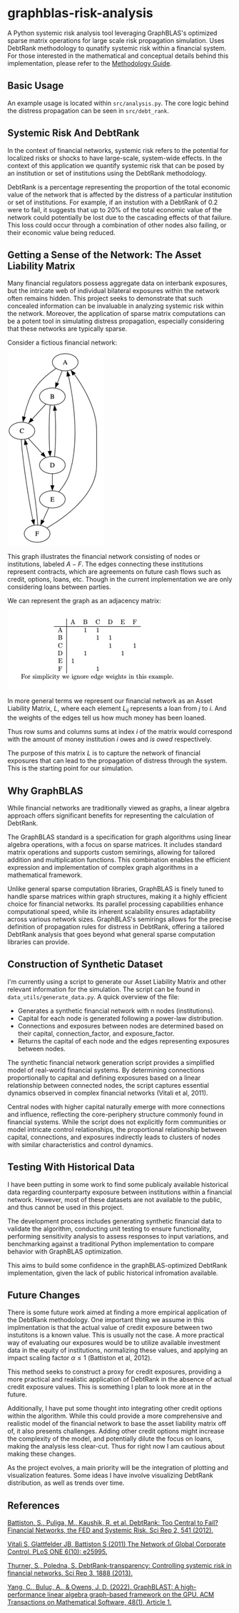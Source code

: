 # graphblas-risk-analysis

A Python systemic risk analysis tool leveraging GraphBLAS's optimized sparse matrix operations for large scale risk propagation simulation. Uses  DebtRank methodology to qunatify systemic risk within a financial system. For those interested in the mathematical and conceptual details behind this implementation, please refer to the [Methodology Guide](methodology_guide.md).

## Basic Usage

An example usage is located within `src/analysis.py`. The core logic behind the distress propagation can be seen in `src/debt_rank`.

## Systemic Risk And DebtRank

In the context of financial networks, systemic risk refers to the potential for localized risks or shocks to have large-scale, system-wide effects. In the context of this application we quantify systemic risk that can be posed by an institution or set of institutions using the DebtRank methodology.

DebtRank is a percentage representing the proportion of the total economic value of the network that is affected by the distress of a particular institution or set of institutions. For example, if an instution with a DebtRank of 0.2 were to fail, it suggests that up to 20% of the total economic value of the network could potentially be lost due to the cascading effects of that failure. This loss could occur through a combination of other nodes also failing, or their economic value being reduced.

## Getting a Sense of the Network: The Asset Liability Matrix

Many financial regulators possess aggregate data on interbank exposures, but the intricate web of individual bilateral exposures within the network often remains hidden. This project seeks to demonstrate that such concealed information can be invaluable in analyzing systemic risk within the network. Moreover, the application of sparse matrix computations can be a potent tool in simulating distress propagation, especially considering that these networks are typically sparse.

Consider a fictious financial network:

![Example Financial Network](assets/examplegraph.png)

This graph illustrates the financial network consisting of nodes or institutions, labeled $A - F$. The edges connecting these institutions represent contracts, which are agreements on future cash flows such as credit, options, loans, etc. Though in the current implementation we are only considering loans between parties.

We can represent the graph as an adjacency matrix:

![Corresponding Adjacency Matrix](assets/examplematrix.png)

In more general terms we represent our financial network as an Asset Liability Matrix, $L$, where each element $L_{ij}$ represents a loan from $j$ to $i$. And the weights of the edges tell us how much money has been loaned.

Thus row sums and columns sums at index $i$ of the matrix would correspond with the amount of money institution $i$ owes and *is owed* respectively.

The purpose of this matrix $L$ is to capture the network of financial exposures that can lead to the propagation of distress through the system. This is the starting point for our simulation.

## Why GraphBLAS

While financial networks are traditionally viewed as graphs, a linear algebra approach offers significant benefits for representing the calculation of DebtRank.

The GraphBLAS standard is a specification for graph algorithms using linear algebra operations, with a focus on sparse matrices. It includes standard matrix operations and supports custom semirings, allowing for tailored addition and multiplication functions. This combination enables the efficient expression and implementation of complex graph algorithms in a mathematical framework.  

Unlike general sparse computation libraries, GraphBLAS is finely tuned to handle sparse matrices within graph structures, making it a highly efficient choice for financial networks. Its parallel processing capabilities enhance computational speed, while its inherent scalability ensures adaptability across various network sizes. GraphBLAS's semirings allows for the precise definition of propagation rules for distress in DebtRank, offering a tailored DebtRank analysis that goes beyond what general sparse computation libraries can provide.

## Construction of Synthetic Dataset

I'm currently using a script to generate our Asset Liability Matrix and other relevant information for the simulation. The script can be found in `data_utils/generate_data.py`. A quick overview of the file:

* Generates a synthetic financial network with n nodes (institutions).
* Capital for each node is generated following a power-law distribution.
* Connections and exposures between nodes are determined based on their capital, connection_factor, and exposure_factor.
* Returns the capital of each node and the edges representing exposures between nodes.

The synthetic financial network generation script provides a simplified model of real-world financial systems. By determining connections proportionally to capital and defining exposures based on a linear relationship between connected nodes, the script captures essential dynamics observed in complex financial networks (Vitali et al, 2011).

Central nodes with higher capital naturally emerge with more connections and influence, reflecting the core-periphery structure commonly found in financial systems. While the script does not explicitly form communities or model intricate control relationships, the proportional relationship between capital, connections, and exposures indirectly leads to clusters of nodes with similar characteristics and control dynamics.

## Testing With Historical Data

I have been putting in some work to find some publicaly available historical data regarding counterparty exposure between institutions within a financial network. However, most of these datasets are not available to the public, and thus cannot be used in this project.

The development process includes generating synthetic financial data to validate the algorithm, conducting unit testing to ensure functionality, performing sensitivity analysis to assess responses to input variations, and benchmarking against a traditional Python implementation to compare behavior with GraphBLAS optimization.

This aims to build some confidence in the graphBLAS-optimized DebtRank implementation, given the lack of public historical infromation available.

## Future Changes

There is some future work aimed at finding a more empirical application of the DebtRank methodology. One important thing we assume in this implmentation is that the actual value of credit exposure between two instutitons is a known value. This is usually not the case. A more practical way of evaluating our exposures would be to utilize available investment data in the equity of institutions, normalizing these values, and applying an impact scaling factor $\alpha \leq 1$ (Battiston et al, 2012).

This method seeks to construct a proxy for credit exposures, providing a more practical and realistic application of DebtRank in the absence of actual credit exposure values. This is something I plan to look more at in the future.

Additionally, I have put some thought into integrating other credit options within the algorithm. While this could provide a more comprehensive and realistic model of the financial network to base the asset liability matrix off of, it also presents challenges. Adding other credit options might increase the complexity of the model, and potentially dilute the focus on loans, making the analysis less clear-cut. Thus for right now I am cautious about making these changes.

As the project evolves, a main priority will be the integration of plotting and visualization features. Some ideas I have involve visualizing DebtRank distribution, as well as trends over time.

## References

[Battiston, S., Puliga, M., Kaushik, R. et al. DebtRank: Too Central to Fail? Financial Networks, the FED and Systemic Risk. Sci Rep 2, 541 (2012).](https://doi.org/10.1038/srep00541)

[Vitali S, Glattfelder JB, Battiston S (2011) The Network of Global Corporate Control. PLoS ONE 6(10): e25995.](https://doi.org/10.1371/journal.pone.0025995)

[Thurner, S., Poledna, S. DebtRank-transparency: Controlling systemic risk in financial networks. Sci Rep 3, 1888 (2013).](https://doi.org/10.1038/srep01888)

[Yang, C., Buluç, A., & Owens, J. D. (2022). GraphBLAST: A high-performance linear algebra graph-based framework on the GPU. ACM Transactions on Mathematical Software, 48(1), Article 1.](https://doi.org/10.1145/3466795)
